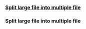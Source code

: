 
### [Split large file into multiple file](#section-1)

### <a name="section-1"></a>Split large file into multiple file
